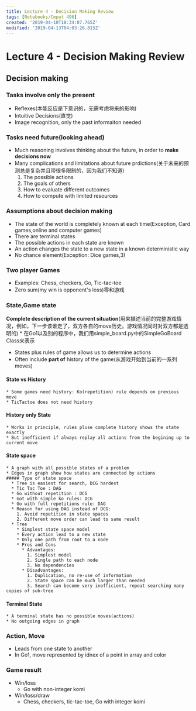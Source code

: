```yaml
---
title: Lecture 4 - Decision Making Review
tags: [Notebooks/Cmput 496]
created: '2019-04-10T18:34:07.765Z'
modified: '2019-04-13T04:03:26.815Z'
---
```


# Lecture 4 - Decision Making Review

## Decision making
### Tasks involve only the present
  * Reflexes(本能反应是下意识的，无需考虑将来的影响)
  * Intuitive Decisions(直觉)
  * Image recognition, only the past informaiton needed

### Tasks need future(looking ahead)
  * Much reasoning involves thinking about the future, in order to **make decisions now**
  * Many complications and limitations about future prdictions(关于未来的预测总是复杂并且带很多限制的，因为我们不知道)
    1. The possible actions
    2. The goals of others
    3. How to evaluate different outcomes
    4. How to compute with limited resources


### Assumptions about decision making
  * The state of the world is completely known at each time(Exception, Card games,online and computer games)
  * There are terminal states
  * The possible actions in each state are known
  * An action changes the state to a new state in a known deterministic way
  * No chance element(Exception: Dice games,3)


### Two player Games
  * Examples: Chess, checkers, Go, Tic-tac-toe
  * Zero sum(my win is opponent's loss)零和游戏


### State,Game state
   **Complete description of the current situation**(用来描述当前的完整游戏情况，例如，下一步该谁走了，双方各自的move历史。游戏情况同时对双方都是透明的)
    * 在Go1以及别的程序中，我们用simple_board.py中的SimpleGoBoard Class来表示
  * States plus rules of game allows us to determine actions
  * Often include **part of** history of the game(从游戏开始到当前的一系列moves)
  #### State vs History
    * Some games need history: Ko(repetition) rule depends on previous move
    * TicTactoe does not need history
  #### History only State
    * Works in principle, rules pluse complete history shows the state exactly
    * But inefficient if always replay all actions from the begining up to current move
  #### State space
    * A graph with all possible states of a problem
    * Edges in graph show how states are connected by actions
    ##### Type of state space
      * Tree is easiest for search, DCG hardest
      * Tic Tac Toe : DAG
      * Go without repetition : DCG
      * Got with simple ko rules: DCG
      * Go with full repetitions rule: DAG
      * Reason for using DAG instead of DCG:
        1. Avoid repetition in state spaces
        2. Different move order can lead to same result
      * Tree
        * Simplest state space model
        * Every action lead to a new state
        * Only one path from root to a node
        * Pros and Cons
          * Advantages:
            1. Simplest model
            2. Single path to each node
            3. No dependencies
          * Disadvantages:
            1. Duplication, no re-use of information
            2. State space can be much larger than needed
            3. Search can become very inefficient, repeat searching many copies of sub-tree
        
  #### Terminal State
    * A terminal state has no possible moves(actions)
    * No outgoing edges in graph

### Action, Move
  * Leads from one state to another
  * In Go1, move represented by idnex of a point in array and color

### Game result
  * Win/loss
    * Go with non-integer komi
  * Win/loss/draw
    * Chess, checkers, tic-tac-toe, Go with integer komi


